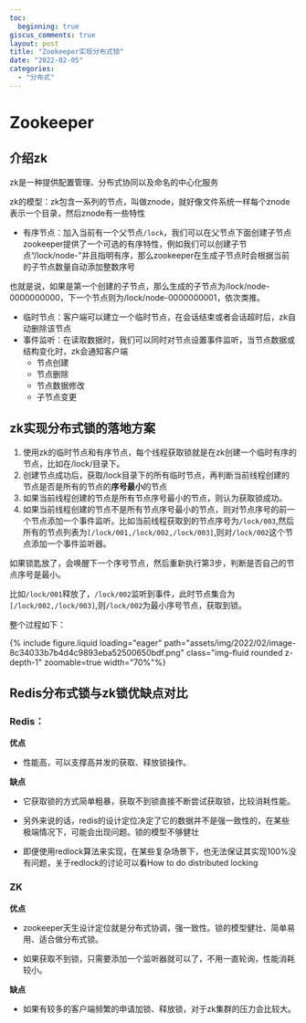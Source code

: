 ```yaml
---
toc:
  beginning: true
giscus_comments: true
layout: post
title: "Zookeeper实现分布式锁"
date: "2022-02-05"
categories: 
  - "分布式"
---
```



# Zookeeper

## 介绍zk
zk是一种提供配置管理、分布式协同以及命名的中心化服务

zk的模型：zk包含一系列的节点，叫做znode，就好像文件系统一样每个znode表示一个目录，然后znode有一些特性
- 有序节点：加入当前有一个父节点```/lock```，我们可以在父节点下面创建子节点
  zookeeper提供了一个可选的有序特性，例如我们可以创建子节点“/lock/node-”并且指明有序，那么zookeeper在生成子节点时会根据当前的子节点数量自动添加整数序号

也就是说，如果是第一个创建的子节点，那么生成的子节点为/lock/node-0000000000，下一个节点则为/lock/node-0000000001，依次类推。

- 临时节点：客户端可以建立一个临时节点，在会话结束或者会话超时后，zk自动删除该节点
- 事件监听：在读取数据时，我们可以同时对节点设置事件监听，当节点数据或结构变化时，zk会通知客户端
  - 节点创建
  - 节点删除
  - 节点数据修改
  - 子节点变更

## zk实现分布式锁的落地方案
1. 使用zk的临时节点和有序节点，每个线程获取锁就是在zk创建一个临时有序的节点，比如在/lock/目录下。
2. 创建节点成功后，获取/lock目录下的所有临时节点，再判断当前线程创建的节点是否是所有的节点的**序号最小**的节点
3. 如果当前线程创建的节点是所有节点序号最小的节点，则认为获取锁成功。
4. 如果当前线程创建的节点不是所有节点序号最小的节点，则对节点序号的前一个节点添加一个事件监听。比如当前线程获取到的节点序号为```/lock/003```,然后所有的节点列表为```[/lock/001,/lock/002,/lock/003]```,则对```/lock/002```这个节点添加一个事件监听器。

如果锁匙放了，会唤醒下一个序号节点，然后重新执行第3步，判断是否自己的节点序号是最小。

比如```/lock/001```释放了，```/lock/002```监听到事件，此时节点集合为```[/lock/002,/lock/003]```,则```/lock/002```为最小序号节点，获取到锁。

整个过程如下：

{% include figure.liquid loading="eager" path="assets/img/2022/02/image-8c34033b7b4d4c9893eba52500650bdf.png" class="img-fluid rounded z-depth-1" zoomable=true width="70%"%}




## Redis分布式锁与zk锁优缺点对比
### Redis：
**优点**
- 性能高，可以支撑高并发的获取、释放锁操作。

**缺点**
- 它获取锁的方式简单粗暴，获取不到锁直接不断尝试获取锁，比较消耗性能。

- 另外来说的话，redis的设计定位决定了它的数据并不是强一致性的，在某些极端情况下，可能会出现问题。锁的模型不够健壮

- 即便使用redlock算法来实现，在某些复杂场景下，也无法保证其实现100%没有问题，关于redlock的讨论可以看How to do distributed locking

### ZK
**优点**
- zookeeper天生设计定位就是分布式协调，强一致性。锁的模型健壮、简单易用、适合做分布式锁。

- 如果获取不到锁，只需要添加一个监听器就可以了，不用一直轮询，性能消耗较小。

**缺点**
- 如果有较多的客户端频繁的申请加锁、释放锁，对于zk集群的压力会比较大。









